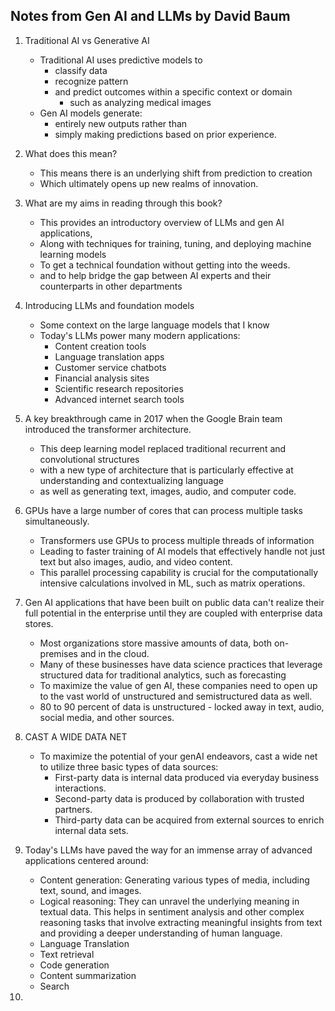 ## Notes from Gen AI and LLMs by David Baum

1. Traditional AI vs Generative AI
    - Traditional AI uses predictive models to
      - classify data
      - recognize pattern
      - and predict outcomes within a specific context or domain
         - such as analyzing medical images
     - Gen AI models generate:
       - entirely new outputs rather than
       - simply making predictions based on prior experience.
      
2. What does this mean?
   - This means there is an underlying shift from prediction to creation
   - Which ultimately opens up new realms of innovation.

3. What are my aims in reading through this book?
   - This provides an introductory overview of LLMs and gen AI applications,
   - Along with techniques for training, tuning, and deploying machine learning models
   - To get a technical foundation without getting into the weeds.
   - and to help bridge the gap between AI experts and their counterparts in other departments

4. Introducing LLMs and foundation models
   - Some context on the large language models that I know
   - Today's LLMs power many modern applications:
     - Content creation tools
     - Language translation apps
     - Customer service chatbots
     - Financial analysis sites
     - Scientific research repositories
     - Advanced internet search tools
 5. A key breakthrough came in 2017 when the Google Brain team introduced the transformer architecture.
     - This deep learning model replaced traditional recurrent and convolutional structures
     - with a new type of architecture that is particularly effective at understanding and contextualizing language
     - as well as generating text, images, audio, and computer code.
 6. GPUs have a large number of cores that can process multiple tasks simultaneously.
     - Transformers use GPUs to process multiple threads of information
     - Leading to faster training of AI models that effectively handle not just text but also images, audio, and video content.
     - This parallel processing capability is crucial for the computationally intensive calculations involved in ML, such as matrix operations.
 7. Gen AI applications that have been built on public data can't realize their full potential in the enterprise until they are coupled with enterprise data stores.
     - Most organizations store massive amounts of data, both on-premises and in the cloud.
     - Many of these businesses have data science practices that leverage structured data for traditional analytics, such as forecasting
     - To maximize the value of gen AI, these companies need to open up to the vast world of unstructured and semistructured data as well.
     - 80 to 90 percent of data is unstructured - locked away in text, audio, social media, and other sources.
 8. CAST A WIDE DATA NET
     - To maximize the potential of your genAI endeavors, cast a wide net to utilize three basic types of data sources:
       - First-party data is internal data produced via everyday business interactions.
       - Second-party data is produced by collaboration with trusted partners.
       - Third-party data can be acquired from external sources to enrich internal data sets.
  9. Today's LLMs have paved the way for an immense array of advanced applications centered around:
      - Content generation: Generating various types of media, including text, sound, and images.
      - Logical reasoning: They can unravel the underlying meaning in textual data. This helps in sentiment analysis and other complex reasoning tasks that involve extracting meaningful insights from text and providing a deeper understanding of human language.
      - Language Translation
      - Text retrieval
      - Code generation
      - Content summarization
      - Search
  10. 
